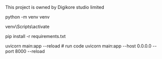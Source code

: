 This project is owned by Digikore studio limited

python -m venv venv

venv\Scripts\activate

pip install -r requirements.txt

uvicorn main:app --reload # run code uvicorn main:app --host 0.0.0.0 --port 8000 --reload

